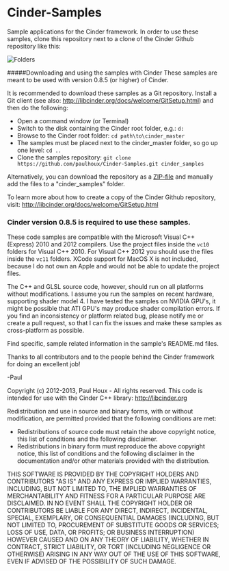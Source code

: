 Cinder-Samples
==============

Sample applications for the Cinder framework. In order to use these samples, clone this repository next to a clone of the Cinder Github repository like this:

![Folders](https://raw.github.com/paulhoux/Cinder-Samples/master/FOLDERS.jpg)


#####Downloading and using the samples with Cinder
These samples are meant to be used with version 0.8.5 (or higher) of Cinder.

It is recommended to download these samples as a Git repository. Install a Git client (see also: http://libcinder.org/docs/welcome/GitSetup.html) and then do the following:
* Open a command window (or Terminal)
* Switch to the disk containing the Cinder root folder, e.g.: ```d:```
* Browse to the Cinder root folder: ```cd path\to\cinder_master```
* The samples must be placed next to the cinder_master folder, so go up one level: ```cd ..```
* Clone the samples repository: ```git clone https://github.com/paulhoux/Cinder-Samples.git cinder_samples```

Alternatively, you can download the repository as a [ZIP-file](https://github.com/paulhoux/Cinder-Samples/zipball/master) and manually add the files to a "cinder_samples" folder.


To learn more about how to create a copy of the Cinder Github repository, visit: http://libcinder.org/docs/welcome/GitSetup.html 


### Cinder version 0.8.5 is required to use these samples.


These code samples are compatible with the Microsoft Visual C++ (Express) 2010 and 2012 compilers. Use the project files inside the ```vc10``` folders for Visual C++ 2010. For Visual C++ 2012 you should use the files inside the ```vc11``` folders. XCode support for MacOS X is not included, because I do not own an Apple and would not be able to update the project files.

The C++ and GLSL source code, however, should run on all platforms without modifications. I assume you run the samples on recent hardware, supporting shader model 4. I have tested the samples on NVIDIA GPU's, it might be possible that ATI GPU's may produce shader compilation errors. If you find an inconsistency or platform related bug, please notify me or create a pull request, so that I can fix the issues and make these samples as cross-platform as possible. 

Find specific, sample related information in the sample's README.md files.

Thanks to all contributors and to the people behind the Cinder framework for doing an excellent job!

-Paul



Copyright (c) 2012-2013, Paul Houx - All rights reserved. This code is intended for use with the Cinder C++ library: http://libcinder.org

Redistribution and use in source and binary forms, with or without modification, are permitted provided that the following conditions are met:

* Redistributions of source code must retain the above copyright notice, this list of conditions and the following disclaimer.
* Redistributions in binary form must reproduce the above copyright notice, this list of conditions and the following disclaimer in the documentation and/or other materials provided with the distribution.

THIS SOFTWARE IS PROVIDED BY THE COPYRIGHT HOLDERS AND CONTRIBUTORS "AS IS" AND ANY EXPRESS OR IMPLIED WARRANTIES, INCLUDING, BUT NOT LIMITED TO, THE IMPLIED WARRANTIES OF MERCHANTABILITY AND FITNESS FOR A PARTICULAR PURPOSE ARE DISCLAIMED. IN NO EVENT SHALL THE COPYRIGHT HOLDER OR CONTRIBUTORS BE LIABLE FOR ANY DIRECT, INDIRECT, INCIDENTAL, SPECIAL, EXEMPLARY, OR CONSEQUENTIAL DAMAGES (INCLUDING, BUT NOT LIMITED TO, PROCUREMENT OF SUBSTITUTE GOODS OR SERVICES; LOSS OF USE, DATA, OR PROFITS; OR BUSINESS INTERRUPTION) HOWEVER CAUSED AND ON ANY THEORY OF LIABILITY, WHETHER IN CONTRACT, STRICT LIABILITY, OR TORT (INCLUDING NEGLIGENCE OR OTHERWISE) ARISING IN ANY WAY OUT OF THE USE OF THIS SOFTWARE, EVEN IF ADVISED OF THE POSSIBILITY OF SUCH DAMAGE.


